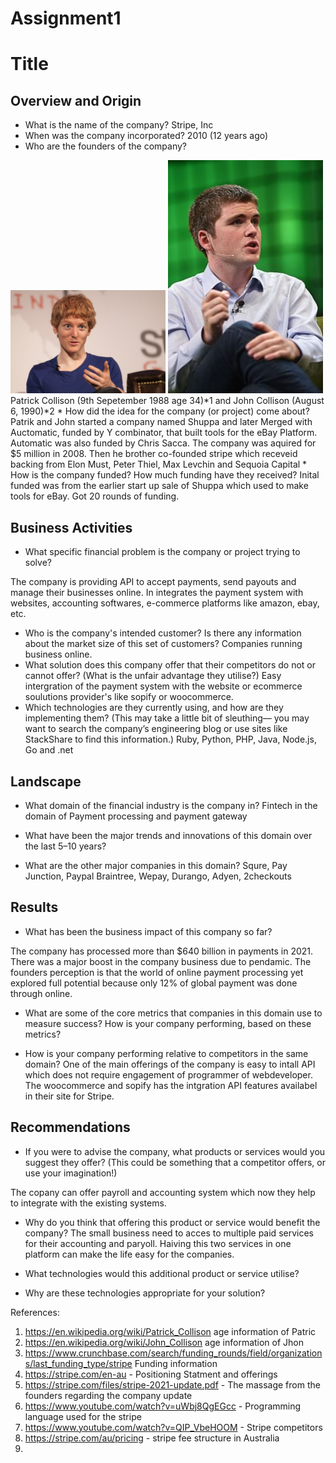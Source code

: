 # Assignment1
# Title

## Overview and Origin

* What is the name of the company?
Stripe, Inc
* When was the company incorporated?
2010 (12 years ago)
* Who are the founders of the company?
<img src="Patrick_Collison.jpg" width="248">
<img src="John Collison.jpg" width="248">
Patrick Collison (9th Sepetember 1988 age 34)*1 and John Collison (August 6, 1990)*2
* How did the idea for the company (or project) come about?
Patrik and John started a company named Shuppa and later Merged with Auctomatic, funded by Y combinator, that built tools for the eBay Platform. Automatic was also funded by Chris Sacca. The company was aquired for $5 million in 2008. Then he brother co-founded stripe which receveid backing from Elon Must, Peter Thiel, Max Levchin and Sequoia Capital 
* How is the company funded? How much funding have they received?
Inital funded was from the earlier start up sale of Shuppa which used to make tools for eBay. Got 20 rounds of funding. 

## Business Activities

* What specific financial problem is the company or project trying to solve?

The company is providing API to accept payments, send payouts and manage their businesses online. In integrates the payment system with websites, accounting softwares, e-commerce platforms like amazon, ebay, etc.  

* Who is the company's intended customer?  Is there any information about the market size of this set of customers?
Companies running business online. 
* What solution does this company offer that their competitors do not or cannot offer? (What is the unfair advantage they utilise?)
Easy intergration of the payment system with the website or ecommerce soulutions provider's like sopify or woocommerce. 
* Which technologies are they currently using, and how are they implementing them? (This may take a little bit of sleuthing–– you may want to search the company’s engineering blog or use sites like StackShare to find this information.)
Ruby, Python, PHP, Java, Node.js, Go and .net 

## Landscape

* What domain of the financial industry is the company in?
Fintech in the domain of Payment processing and payment gateway
* What have been the major trends and innovations of this domain over the last 5–10 years?

* What are the other major companies in this domain?
Squre, Pay Junction, Paypal Braintree, Wepay, Durango, Adyen, 2checkouts


## Results

* What has been the business impact of this company so far?

The company has processed more than $640 billion in payments in 2021. There was a major boost in the company business due to pendamic. The founders perception is that the world of online payment processing yet explored full potential because only 12% of global payment was done through online. 

* What are some of the core metrics that companies in this domain use to measure success? How is your company performing, based on these metrics?

* How is your company performing relative to competitors in the same domain?
One of the main offerings of the company is easy to intall API which does not require engagement of programmer of webdeveloper. The woocommerce and sopify has the intgration API features availabel in their site for Stripe. 

## Recommendations

* If you were to advise the company, what products or services would you suggest they offer? (This could be something that a competitor offers, or use your imagination!)

The copany can offer payroll and accounting system which now they help to integrate with the existing systems. 

* Why do you think that offering this product or service would benefit the company?
The small business need to acces to multiple paid services for their accounting and paryoll. Haiving this two services in one platform can make the life easy for the companies. 
* What technologies would this additional product or service utilise?

* Why are these technologies appropriate for your solution?


References: 
1. https://en.wikipedia.org/wiki/Patrick_Collison age information of Patric 
2. https://en.wikipedia.org/wiki/John_Collison age information of Jhon
3. https://www.crunchbase.com/search/funding_rounds/field/organizations/last_funding_type/stripe Funding information
4. https://stripe.com/en-au - Positioning Statment and offerings
5. https://stripe.com/files/stripe-2021-update.pdf - The massage from the founders regarding the company update 
6. https://www.youtube.com/watch?v=uWbj8QgEGcc - Programming language used for the stripe
7. https://www.youtube.com/watch?v=QIP_VbeHOOM - Stripe competitors 
8. https://stripe.com/au/pricing - stripe fee structure in Australia 
9. 
